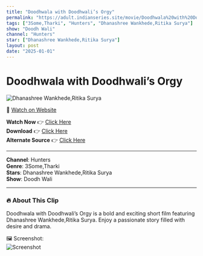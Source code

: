 ```yaml
---
title: "Doodhwala with Doodhwali’s Orgy"
permalink: "https://adult.indianseries.site/movie/Doodhwala%20with%20Doodhwali%E2%80%99s%20Orgy"
tags: ["3Some,Tharki", "Hunters", "Dhanashree Wankhede,Ritika Surya"]
show: "Doodh Wali"
channel: "Hunters"
star: ["Dhanashree Wankhede,Ritika Surya"]
layout: post
date: "2025-01-01"
---
```


# Doodhwala with Doodhwali’s Orgy

![Dhanashree Wankhede,Ritika Surya](https://shorts.desisins.com/wp-content/uploads/2024/04/Doodhwala-to-Doodhwali-DesiSins.com_.jpg)

🔗 [Watch on Website](https://adult.indianseries.site/movie/Doodhwala%20with%20Doodhwali%E2%80%99s%20Orgy)

**Watch Now** 👉 [Click Here](https://adult.indianseries.site/movie/Doodhwala%20with%20Doodhwali%E2%80%99s%20Orgy)  
**Download** 👉 [Click Here](https://adult.indianseries.site/movie/Doodhwala%20with%20Doodhwali%E2%80%99s%20Orgy)  
**Alternate Source** 👉 [Click Here](https://adult.indianseries.site/movie/Doodhwala%20with%20Doodhwali%E2%80%99s%20Orgy)

---

**Channel**: Hunters  
**Genre**: 3Some,Tharki  
**Stars**: Dhanashree Wankhede,Ritika Surya  
**Show**: Doodh Wali

---

### 🔥 About This Clip

Doodhwala with Doodhwali’s Orgy is a bold and exciting short film featuring Dhanashree Wankhede,Ritika Surya. Enjoy a passionate story filled with desire and drama.
 
🖼️ Screenshot:  
![Screenshot](https://shorts.desisins.com/wp-content/uploads/2024/04/Doodhwala-to-Doodhwali-DesiSins.com_.jpg)
